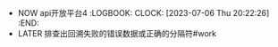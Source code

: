 - NOW api开放平台4
  :LOGBOOK:
  CLOCK: [2023-07-06 Thu 20:22:26]
  :END:
- LATER 排查出回溯失败的错误数据或正确的分隔符#work